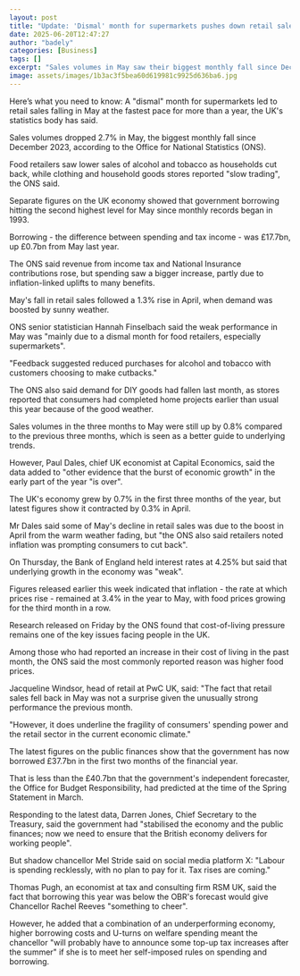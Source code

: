 ```yaml
---
layout: post
title: "Update: 'Dismal' month for supermarkets pushes down retail sales"
date: 2025-06-20T12:47:27
author: "badely"
categories: [Business]
tags: []
excerpt: "Sales volumes in May saw their biggest monthly fall since December 2023."
image: assets/images/1b3ac3f5bea60d619981c9925d636ba6.jpg
---
```


Here’s what you need to know: A "dismal" month for supermarkets led to retail sales falling in May at the fastest pace for more than a year, the UK's statistics body has said.

Sales volumes dropped 2.7% in May, the biggest monthly fall since December 2023, according to the Office for National Statistics (ONS).

Food retailers saw lower sales of alcohol and tobacco as households cut back, while clothing and household goods stores reported "slow trading", the ONS said.

Separate figures on the UK economy showed that government borrowing hitting the second highest level for May since monthly records began in 1993.

Borrowing - the difference between spending and tax income - was £17.7bn, up £0.7bn from May last year.

The ONS said revenue from income tax and National Insurance contributions rose, but spending saw a bigger increase, partly due to inflation-linked uplifts to many benefits.

May's fall in retail sales followed a 1.3% rise in April, when demand was boosted by sunny weather.

ONS senior statistician Hannah Finselbach said the weak performance in May was "mainly due to a dismal month for food retailers, especially supermarkets".

"Feedback suggested reduced purchases for alcohol and tobacco with customers choosing to make cutbacks."

The ONS also said demand for DIY goods had fallen last month, as stores reported that consumers had completed home projects earlier than usual this year because of the good weather. 

Sales volumes in the three months to May were still up by 0.8% compared to the previous three months, which is seen as a better guide to underlying trends.

However, Paul Dales, chief UK economist at Capital Economics, said the data added  to "other evidence that the burst of economic growth" in the early part of the year "is over".

The UK's economy grew by 0.7% in the first three months of the year, but latest figures show it contracted by 0.3% in April.

Mr Dales said some of May's decline in retail sales was due to the boost in April from the warm weather fading, but "the ONS also said retailers noted inflation was prompting consumers to cut back".

On Thursday, the Bank of England held interest rates at 4.25% but said that underlying growth in the economy was "weak".

Figures released earlier this week indicated that inflation - the rate at which prices rise - remained at 3.4% in the year to May, with food prices growing for the third month in a row.

Research released on Friday by the ONS found that cost-of-living pressure remains one of the key issues facing people in the UK.

Among those who had reported an increase in their cost of living in the past month, the ONS said the most commonly reported reason was higher food prices.

Jacqueline Windsor, head of retail at PwC UK, said: "The fact that retail sales fell back in May was not a surprise given the unusually strong performance the previous month.

"However, it does underline the fragility of consumers' spending power and the retail sector in the current economic climate."

The latest figures on the public finances show that the government has now borrowed £37.7bn in the first two months of the financial year.

That is less than the £40.7bn that the government's independent forecaster, the Office for Budget Responsibility, had predicted at the time of the Spring Statement in March.

Responding to the latest data, Darren Jones, Chief Secretary to the Treasury, said the government had "stabilised the economy and the public finances; now we need to ensure that the British economy delivers for working people".

But shadow chancellor Mel Stride said on social media platform X: "Labour is spending recklessly, with no plan to pay for it. Tax rises are coming."

Thomas Pugh, an economist at tax and consulting firm RSM UK, said the fact that borrowing this year was below the OBR's forecast would give Chancellor Rachel Reeves "something to cheer".

However, he added that a combination of an underperforming economy, higher borrowing costs and U-turns on welfare spending meant the chancellor "will probably have to announce some top-up tax increases after the summer" if she is to meet her self-imposed rules on spending and borrowing.

